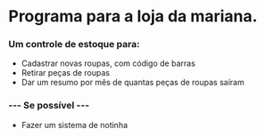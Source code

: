 # Programa para a loja da mariana.
### Um controle de estoque para:

- Cadastrar novas roupas, com código de barras
- Retirar peças de roupas
- Dar um resumo por mês de quantas peças de roupas saíram

### --- Se possível --- 

- Fazer um sistema de notinha